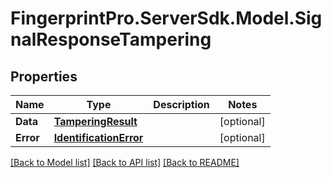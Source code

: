 # FingerprintPro.ServerSdk.Model.SignalResponseTampering
## Properties

Name | Type | Description | Notes
------------ | ------------- | ------------- | -------------
**Data** | [**TamperingResult**](TamperingResult.md) |  | [optional] 
**Error** | [**IdentificationError**](IdentificationError.md) |  | [optional] 

[[Back to Model list]](../README.md#documentation-for-models) [[Back to API list]](../README.md#documentation-for-api-endpoints) [[Back to README]](../README.md)

